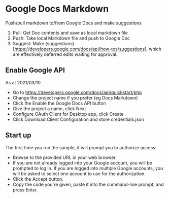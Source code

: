 # Google Docs Markdown

Push/pull markdown to/from Google Docs and make suggestions

1. Pull: Get Doc contents and save as local markdown file
2. Push: Take local Markdown file and push to Google Doc
3. Suggest: Make (suggestions)[https://developers.google.com/docs/api/how-tos/suggestions], which are effectively deferred edits waiting for approval.

## Enable Google API

As at 2021/03/10

- Go to https://developers.google.com/docs/api/quickstart/php
- Change the project name if you prefer (eg Docs Markdown)
- Click the Enable the Google Docs API button
- Give the project a name, click Next
- Configure OAuth Client for Desktop app, click Create
- Click Download Client Configuration and store credentials.json

## Start up

The first time you run the sample, it will prompt you to authorize access:

- Browse to the provided URL in your web browser.
- If you are not already logged into your Google account, you will be prompted to log in. If you are logged into multiple Google accounts, you will be asked to select one account to use for the authorization.
- Click the Accept button.
- Copy the code you're given, paste it into the command-line prompt, and press Enter.
